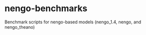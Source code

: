 nengo-benchmarks
================

Benchmark scripts for nengo-based models (nengo_1.4, nengo, and nengo_theano)
